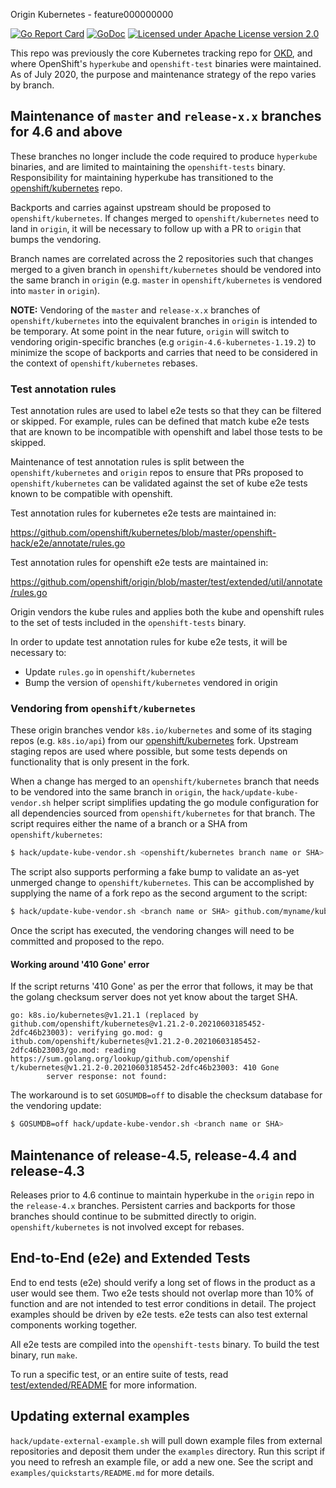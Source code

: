 Origin Kubernetes - feature000000000

[![Go Report Card](https://goreportcard.com/badge/github.com/openshift/origin)](https://goreportcard.com/report/github.com/openshift/origin)
[![GoDoc](https://godoc.org/github.com/openshift/origin?status.png)](https://godoc.org/github.com/openshift/origin)
[![Licensed under Apache License version 2.0](https://img.shields.io/github/license/openshift/origin.svg?maxAge=2592000)](https://www.apache.org/licenses/LICENSE-2.0)

This repo was previously the core Kubernetes tracking repo for
[OKD](https://github.com/openshift/okd), and where OpenShift's
`hyperkube` and `openshift-test` binaries were maintained. As of July
2020, the purpose and maintenance strategy of the repo varies by
branch.

## Maintenance of `master` and `release-x.x` branches for 4.6 and above

These branches no longer include the code required to produce
`hyperkube` binaries, and are limited to maintaining the `openshift-tests`
binary.  Responsibility for maintaining hyperkube has transitioned to
the [openshift/kubernetes](https://github.com/openshift/kubernetes)
repo.

Backports and carries against upstream should be proposed to
`openshift/kubernetes`. If changes merged to `openshift/kubernetes`
need to land in `origin`, it will be necessary to follow up with a PR
to `origin` that bumps the vendoring.

Branch names are correlated across the 2 repositories such that
changes merged to a given branch in `openshift/kubernetes` should be
vendored into the same branch in `origin` (e.g. `master` in
`openshift/kubernetes` is vendored into `master` in `origin`).

**NOTE:** Vendoring of the `master` and `release-x.x` branches of
`openshift/kubernetes` into the equivalent branches in `origin` is
intended to be temporary. At some point in the near future, `origin`
will switch to vendoring origin-specific branches (e.g
`origin-4.6-kubernetes-1.19.2`) to minimize the scope of backports and
carries that need to be considered in the context of
`openshift/kubernetes` rebases.

### Test annotation rules

Test annotation rules are used to label e2e tests so that they can be
filtered or skipped. For example, rules can be defined that match kube
e2e tests that are known to be incompatible with openshift and label
those tests to be skipped.

Maintenance of test annotation rules is split between the
`openshift/kubernetes` and `origin` repos to ensure that PRs proposed
to `openshift/kubernetes` can be validated against the set of kube e2e
tests known to be compatible with openshift.

Test annotation rules for kubernetes e2e tests are maintained in:

https://github.com/openshift/kubernetes/blob/master/openshift-hack/e2e/annotate/rules.go

Test annotation rules for openshift e2e tests are maintained in:

https://github.com/openshift/origin/blob/master/test/extended/util/annotate/rules.go

Origin vendors the kube rules and applies both the kube and openshift
rules to the set of tests included in the `openshift-tests` binary.

In order to update test annotation rules for kube e2e tests, it will
be necessary to:

 - Update `rules.go` in `openshift/kubernetes`
 - Bump the version of `openshift/kubernetes` vendored in origin

### Vendoring from `openshift/kubernetes`

These origin branches vendor `k8s.io/kubernetes` and some of its
staging repos (e.g. `k8s.io/api`) from our
[openshift/kubernetes](https://github.com/openshift/kubernetes) fork.
Upstream staging repos are used where possible, but some tests depends
on functionality that is only present in the fork.

When a change has merged to an `openshift/kubernetes` branch that
needs to be vendored into the same branch in `origin`, the
`hack/update-kube-vendor.sh` helper script simplifies updating the go
module configuration for all dependencies sourced from
`openshift/kubernetes` for that branch. The script requires either the
name of a branch or a SHA from `openshift/kubernetes`:

```bash
$ hack/update-kube-vendor.sh <openshift/kubernetes branch name or SHA>
```

The script also supports performing a fake bump to validate an as-yet
unmerged change to `openshift/kubernetes`. This can be accomplished by
supplying the name of a fork repo as the second argument to the
script:

```bash
$ hack/update-kube-vendor.sh <branch name or SHA> github.com/myname/kubernetes
```

Once the script has executed, the vendoring changes will need to be
committed and proposed to the repo.

#### Working around '410 Gone' error

If the script returns '410 Gone' as per the error that follows, it may
be that the golang checksum server does not yet know about the target
SHA.

```
go: k8s.io/kubernetes@v1.21.1 (replaced by github.com/openshift/kubernetes@v1.21.2-0.20210603185452-2dfc46b23003): verifying go.mod: g
ithub.com/openshift/kubernetes@v1.21.2-0.20210603185452-2dfc46b23003/go.mod: reading https://sum.golang.org/lookup/github.com/openshif
t/kubernetes@v1.21.2-0.20210603185452-2dfc46b23003: 410 Gone
        server response: not found:
```

The workaround is to set `GOSUMDB=off` to disable the checksum
database for the vendoring update:

```bash
$ GOSUMDB=off hack/update-kube-vendor.sh <branch name or SHA>
```

## Maintenance of release-4.5, release-4.4 and release-4.3

Releases prior to 4.6 continue to maintain hyperkube in the `origin`
repo in the `release-4.x` branches. Persistent carries and backports
for those branches should continue to be submitted directly to
origin. `openshift/kubernetes` is not involved except for rebases.

## End-to-End (e2e) and Extended Tests

End to end tests (e2e) should verify a long set of flows in the
product as a user would see them.  Two e2e tests should not overlap
more than 10% of function and are not intended to test error
conditions in detail. The project examples should be driven by e2e
tests. e2e tests can also test external components working together.

All e2e tests are compiled into the `openshift-tests` binary.
To build the test binary, run `make`.

To run a specific test, or an entire suite of tests, read
[test/extended/README](https://github.com/openshift/origin/blob/master/test/extended/README.md)
for more information.

## Updating external examples

`hack/update-external-example.sh` will pull down example files from external
repositories and deposit them under the `examples` directory.
Run this script if you need to refresh an example file, or add a new one.  See
the script and `examples/quickstarts/README.md` for more details.
